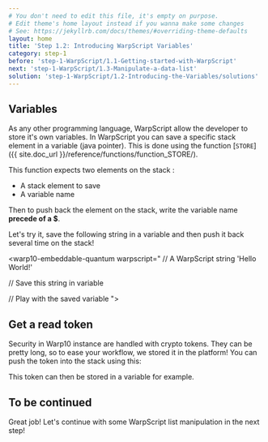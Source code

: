 ```yaml
---
# You don't need to edit this file, it's empty on purpose.
# Edit theme's home layout instead if you wanna make some changes
# See: https://jekyllrb.com/docs/themes/#overriding-theme-defaults
layout: home
title: 'Step 1.2: Introducing WarpScript Variables'
category: step-1
before: 'step-1-WarpScript/1.1-Getting-started-with-WarpScript'
next: 'step-1-WarpScript/1.3-Manipulate-a-data-list'
solution: 'step-1-WarpScript/1.2-Introducing-the-Variables/solutions'
---
```


## Variables

As any other programming language, WarpScript allow the developer to store it's own variables. In WarpScript you can save a specific stack element in a variable (java pointer). This is done using the function [`STORE`]({{ site.doc_url }}/reference/functions/function_STORE/). 

This function expects two elements on the stack : 
- A stack element to save
- A variable name

Then to push back the element on the stack, write the variable name **precede of a $**.

Let's try it, save the following string in a variable and then push it back several time on the stack!


<warp10-embeddable-quantum warpscript="
// A WarpScript string
'Hello World!'

// Save this string in variable


// Play with the saved variable
">
</warp10-embeddable-quantum>


## Get a read token

Security in Warp10 instance are handled with crypto tokens. They can be pretty long, so to ease your workflow, we stored it in the platform! You can push the token into the stack using this:

<warp10-embeddable-quantum warpscript="
@HELLOEXOWORLD/GETREADTOKEN
">
</warp10-embeddable-quantum>

This token can then be stored in a variable for example.

## To be continued

Great job! Let's continue with some WarpScript list manipulation in the next step!
